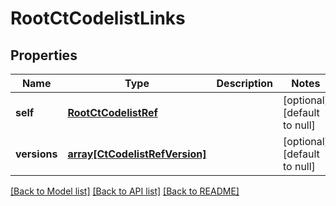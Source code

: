 # RootCtCodelistLinks

## Properties
Name | Type | Description | Notes
------------ | ------------- | ------------- | -------------
**self** | [**RootCtCodelistRef**](RootCtCodelistRef.md) |  | [optional] [default to null]
**versions** | [**array[CtCodelistRefVersion]**](CtCodelistRefVersion.md) |  | [optional] [default to null]

[[Back to Model list]](../README.md#documentation-for-models) [[Back to API list]](../README.md#documentation-for-api-endpoints) [[Back to README]](../README.md)


